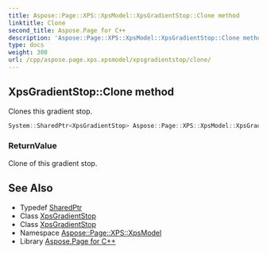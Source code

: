```yaml
---
title: Aspose::Page::XPS::XpsModel::XpsGradientStop::Clone method
linktitle: Clone
second_title: Aspose.Page for C++
description: 'Aspose::Page::XPS::XpsModel::XpsGradientStop::Clone method. Clones this gradient stop in C++.'
type: docs
weight: 300
url: /cpp/aspose.page.xps.xpsmodel/xpsgradientstop/clone/
---
```

## XpsGradientStop::Clone method


Clones this gradient stop.

```cpp
System::SharedPtr<XpsGradientStop> Aspose::Page::XPS::XpsModel::XpsGradientStop::Clone()
```


### ReturnValue

Clone of this gradient stop.

## See Also

* Typedef [SharedPtr](../../../system/sharedptr/)
* Class [XpsGradientStop](../)
* Class [XpsGradientStop](../)
* Namespace [Aspose::Page::XPS::XpsModel](../../)
* Library [Aspose.Page for C++](../../../)
